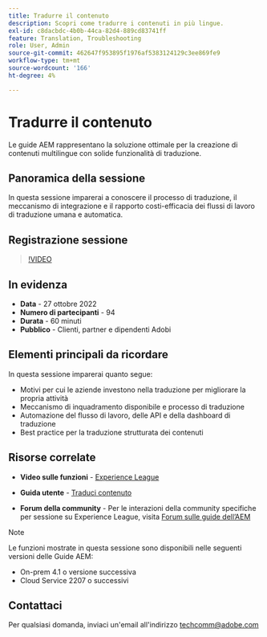 ```yaml
---
title: Tradurre il contenuto
description: Scopri come tradurre i contenuti in più lingue.
exl-id: c8dacbdc-4b0b-44ca-82d4-889cd83741ff
feature: Translation, Troubleshooting
role: User, Admin
source-git-commit: 462647f953895f1976af5383124129c3ee869fe9
workflow-type: tm+mt
source-wordcount: '166'
ht-degree: 4%

---
```


# Tradurre il contenuto

Le guide AEM rappresentano la soluzione ottimale per la creazione di contenuti multilingue con solide funzionalità di traduzione.

## Panoramica della sessione

In questa sessione imparerai a conoscere il processo di traduzione, il meccanismo di integrazione e il rapporto costi-efficacia dei flussi di lavoro di traduzione umana e automatica.

## Registrazione sessione

>[!VIDEO](https://video.tv.adobe.com/v/3414140/translation-aem-guides?quality=12&learn=on)

## In evidenza

- **Data** - 27 ottobre 2022
- **Numero di partecipanti** - 94
- **Durata** - 60 minuti
- **Pubblico** - Clienti, partner e dipendenti Adobi

## Elementi principali da ricordare

In questa sessione imparerai quanto segue:
- Motivi per cui le aziende investono nella traduzione per migliorare la propria attività
- Meccanismo di inquadramento disponibile e processo di traduzione
- Automazione del flusso di lavoro, delle API e della dashboard di traduzione
- Best practice per la traduzione strutturata dei contenuti

## Risorse correlate

- **Video sulle funzioni** -  [Experience League](https://experienceleague.adobe.com/docs/experience-manager-guides-learn/videos/advanced-user-guide/overview.html?lang=en)

- **Guida utente** - [Traduci contenuto](https://help.adobe.com/en_US/xml-documentation-for-adobe-experience-manager/index.html#t=DXML-master-map%2Ftranslation.html)

- **Forum della community** - Per le interazioni della community specifiche per sessione su Experience League, visita [Forum sulle guide dell’AEM](https://experienceleaguecommunities.adobe.com/t5/experience-manager-guides/bd-p/xml-documentation-discussions)

>[!NOTE]
>
> Le funzioni mostrate in questa sessione sono disponibili nelle seguenti versioni delle Guide AEM:
> - On-prem 4.1 o versione successiva
> - Cloud Service 2207 o successivi

## Contattaci

Per qualsiasi domanda, inviaci un&#39;email all&#39;indirizzo <techcomm@adobe.com>
